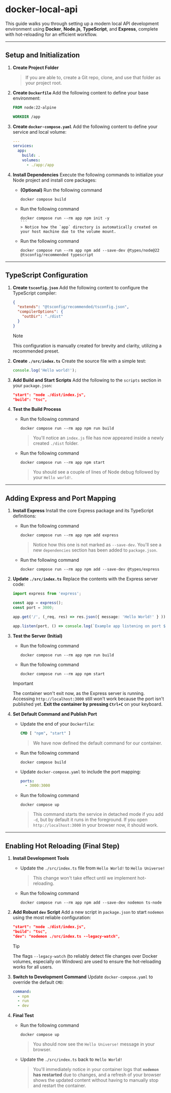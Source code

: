 # docker-local-api

This guide walks you through setting up a modern local API development environment using **Docker**, **Node.js**, **TypeScript**, and **Express**, complete with hot-reloading for an efficient workflow.

---

## Setup and Initialization

1.  **Create Project Folder**
    > If you are able to, create a Git repo, clone, and use that folder as your project root.

2.  **Create `Dockerfile`**
    Add the following content to define your base environment:

    ```Dockerfile
    FROM node:22-alpine

    WORKDIR /app
    ```

3.  **Create `docker-compose.yaml`**
    Add the following content to define your service and local volume:

    ```yaml
    ---
    services:
      app:
        build: .
        volumes:
          - ./app:/app
    ```

4.  **Install Dependencies**
    Execute the following commands to initialize your Node project and install core packages:

    -   **(Optional)** Run the following command

        ```shell
        docker compose build
        ```

    -   Run the following command

        ````shell
        docker compose run --rm app npm init -y
        ```
        > Notice how the `app` directory is automatically created on your host machine due to the volume mount.

    -   Run the following command
        ```shell
        docker compose run --rm app npm add --save-dev @types/node@22 @tsconfig/recommended typescript
        ```

---

## TypeScript Configuration

1.  **Create `tsconfig.json`**
    Add the following content to configure the TypeScript compiler:

    ```json
    {
      "extends": "@tsconfig/recommended/tsconfig.json",
      "compilerOptions": {
        "outDir": "./dist"
      }
    }
    ```

    > [!NOTE]
    > This configuration is manually created for brevity and clarity, utilizing a recommended preset.

2.  **Create `./src/index.ts`**
    Create the source file with a simple test:

    ```typescript
    console.log('Hello world!');
    ```

3.  **Add Build and Start Scripts**
    Add the following to the `scripts` section in your `package.json`:

    ```json
    "start": "node ./dist/index.js",
    "build": "tsc",
    ```

4.  **Test the Build Process**
    -   Run the following command

        ```shell
        docker compose run --rm app npm run build
        ```
        > You'll notice an `index.js` file has now appeared inside a newly created `./dist` folder.

    -   Run the following command

        ```shell
        docker compose run --rm app npm start
        ```
        > You should see a couple of lines of Node debug followed by your `Hello world!`.

---

## Adding Express and Port Mapping

1.  **Install Express**
    Install the core Express package and its TypeScript definitions:
    -   Run the following command

        ```shell
        docker compose run --rm app npm add express
        ```
        > Notice how this one is not marked as `--save-dev`. You'll see a new `dependencies` section has been added to `package.json`.

    -   Run the following command
        ```shell
        docker compose run --rm app npm add --save-dev @types/express
        ```

2.  **Update `./src/index.ts`**
    Replace the contents with the Express server code:

    ```typescript
    import express from 'express';

    const app = express();
    const port = 3000;

    app.get('/', (_req, res) => res.json({ message: 'Hello World!' } ));

    app.listen(port, () => console.log(`Example app listening on port ${port}`));
    ```

3.  **Test the Server (Initial)**
    -   Run the following command

        ```shell
        docker compose run --rm app npm run build
        ```

    -   Run the following command

        ```shell
        docker compose run --rm app npm start
        ```

    > [!IMPORTANT]
    > The container won't exit now, as the Express server is running. Accessing `http://localhost:3000` still won't work because the port isn't published yet. **Exit the container by pressing `Ctrl+C`** on your keyboard.

4.  **Set Default Command and Publish Port**
    -   Update the end of your `Dockerfile`:

        ```Dockerfile
        CMD [ "npm", "start" ]
        ```
        > We have now defined the default command for our container.

    -   Run the following command

        ```shell
        docker compose build
        ```

    -   Update `docker-compose.yaml` to include the port mapping:

        ```yaml
        ports:
          - 3000:3000
        ```

    -   Run the following command

        ```shell
        docker compose up
        ```
        > This command starts the service in detached mode if you add `-d`, but by default it runs in the foreground. If you open `http://localhost:3000` in your browser now, it should work.

---

## Enabling Hot Reloading (Final Step)

1.  **Install Development Tools**
    -   Update the `./src/index.ts` file from `Hello World!` to `Hello Universe!`
        > This change won't take effect until we implement hot-reloading.
    -   Run the following command
    
        ```shell
        docker compose run --rm app npm add --save-dev nodemon ts-node
        ```

2.  **Add Robust `dev` Script**
    Add a new script in `package.json` to start `nodemon` using the most reliable configuration:

    ```json
    "start": "node ./dist/index.js",
    "build": "tsc",
    "dev": "nodemon ./src/index.ts --legacy-watch",
    ```
    > [!TIP]
    > The flags `--legacy-watch` (to reliably detect file changes over Docker volumes, especially on Windows) are used to ensure the hot-reloading works for all users.

3.  **Switch to Development Command**
    Update `docker-compose.yaml` to override the default `CMD`:

    ```yaml
    command:
      - npm
      - run
      - dev
    ```

4.  **Final Test**
    -   Run the following command

        ```shell
        docker compose up
        ```
        > You should now see the `Hello Universe!` message in your browser.

    -   Update the `./src/index.ts` back to `Hello World!`
        > You'll immediately notice in your container logs that **`nodemon` has restarted** due to changes, and a refresh of your browser shows the updated content without having to manually stop and restart the container.
